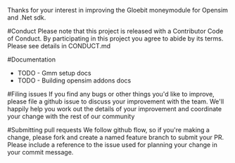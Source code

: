 Thanks for your interest in improving the Gloebit moneymodule for Opensim and .Net sdk.

#Conduct
Please note that this project is released with a Contributor Code of Conduct. By participating in this project you agree to abide by its terms.  Please see details in CONDUCT.md

#Documentation
* TODO - Gmm setup docs
* TODO - Building opensim addons docs

#Filing issues
If you find any bugs or other things you'd like to improve, please file a github issue to discuss your improvement with the team. We'll happily help you work out the details of your improvement and coordinate your change with the rest of our community

#Submitting pull requests
We follow github flow, so if you're making a change, please fork and create a named feature branch to submit your PR. Please include a reference to the issue used for planning your change in your commit message.

